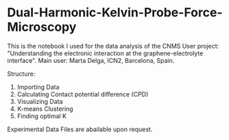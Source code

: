 # Dual-Harmonic-Kelvin-Probe-Force-Microscopy

This is the notebook I used for the data analysis of the CNMS User project: "Understanding the electronic interaction at the graphene-electrolyte interface". Main user: Marta Delga, ICN2, Barcelona, Spain.

Structure:
  1. Importing Data
  2. Calculating Contact potential difference (CPD)
  3. Visualizing Data
  4. K-means Clustering
  6. Finding optimal K

Experimental Data Files are abailable upon request.

